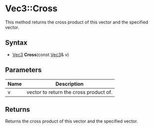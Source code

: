 # Vec3::Cross #
This method returns the cross product of this vector and the specified vector.

## Syntax ##
- [Vec3](Vec3.md) **Cross**(const [Vec3](Vec3.md)& v)

## Parameters ##
| Name | Description |
|-|-|
|v|vector to return the cross product of.|

## Returns ##
Returns the cross product of this vector and the specified vector.